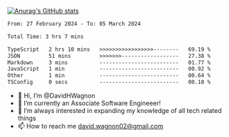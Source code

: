 [![Anurag's GitHub stats](https://github-readme-stats.vercel.app/api?username=DavidHWagnon&theme=synthwave)](https://github.com/DavidHWagnon/github-readme-stats)

<!--START_SECTION:waka-->

```txt
From: 27 February 2024 - To: 05 March 2024

Total Time: 3 hrs 7 mins

TypeScript   2 hrs 10 mins   >>>>>>>>>>>>>>>>>--------   69.19 %
JSON         51 mins         >>>>>>>------------------   27.38 %
Markdown     3 mins          -------------------------   01.77 %
JavaScript   1 min           -------------------------   00.92 %
Other        1 min           -------------------------   00.64 %
TSConfig     0 secs          -------------------------   00.10 %
```

<!--END_SECTION:waka-->


- 👋 Hi, I’m @DavidHWagnon
- 👀 I’m currently an Associate Software Engineeer!
- 🌱 I’m always interested in expanding my knowledge of all tech related things
- 📫 How to reach me david.wagnon02@gmail.com

<!---
DavidHWagnon/DavidHWagnon is a ✨ special ✨ repository because its `README.md` (this file) appears on your GitHub profile.
You can click the Preview link to take a look at your changes.
--->
